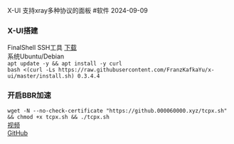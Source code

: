 X-UI
支持xray多种协议的面板
#软件
2024-09-09
### X-UI搭建  
FinalShell SSH工具 [下载](https://www.hostbuf.com/t/988.html)  
系统Ubuntu/Debian  
`apt update -y && apt install -y curl`  
`bash <(curl -Ls https://raw.githubusercontent.com/FranzKafkaYu/x-ui/master/install.sh) 0.3.4.4`  
### 开启BBR加速
`wget -N --no-check-certificate "https://github.000060000.xyz/tcpx.sh" && chmod +x tcpx.sh && ./tcpx.sh`  
[视频](https://bulianglin.com/archives/nicename.html)  
[GitHub](https://github.com/FranzKafkaYu/x-ui)